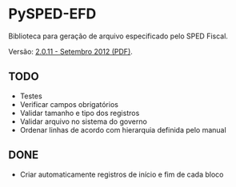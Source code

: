 PySPED-EFD
==========

Biblioteca para geração de arquivo especificado pelo SPED Fiscal.

Versão: [2.0.11 - Setembro 2012 (PDF)](http://www1.receita.fazenda.gov.br/sistemas/sped-fiscal/download/GUIA_PRATICO_DA_EFD_Versao_2.0.11.pdf).

TODO
----
- Testes
- Verificar campos obrigatórios
- Validar tamanho e tipo dos registros
- Validar arquivo no sistema do governo
- Ordenar linhas de acordo com hierarquia definida pelo manual

DONE
----
- Criar automaticamente registros de início e fim de cada bloco
